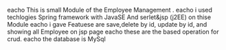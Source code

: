  eacho This is small Module of the Employee Management .
 eacho i used techlogies Spring framework with JavaSE And serlet&jsp (j2EE) on thise Module
 eacho i gave Featuese are save,delete by id, update by id, and showing all Employee on jsp page
 eacho these are the based operation for crud.
 eacho the database is MySql

